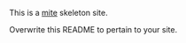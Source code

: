 This is a [mite](http://github.com/Soares/mite) skeleton site.

Overwrite this README to pertain to your site.
